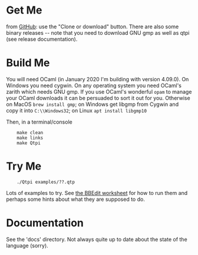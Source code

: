 # Get Me

from [GitHub](https://github.com/mdxtoc/qtpi): use the "Clone or download" button. There are also some binary releases -- note that you need to download GNU gmp as well as qtpi (see release documentation).

# Build Me

  You will need OCaml (in January 2020 I'm building with version 4.09.0). On Windows you need cygwin. On any operating system you need OCaml's zarith which needs GNU gmp. If you use OCaml's wonderful `opam` to manage your OCaml downloads it can be persuaded to sort it out for you. Otherwise on MacOS `brew install gmp`; on Windows get libgmp from Cygwin and copy it into `C:\\Windows32`; on Linux `apt install libgmp10`
  
  Then, in a terminal/console

        make clean
        make links
        make Qtpi

  # Try Me

        ./Qtpi examples/??.qtp
        
  Lots of examples to try. See [the BBEdit worksheet](https://github.com/mdxtoc/qtpi/blob/master/Qtpi.worksheet) for how to run them and perhaps some hints about what they are supposed to do.
  
# Documentation

  See the 'docs' directory. Not always quite up to date about the state of the language (sorry).